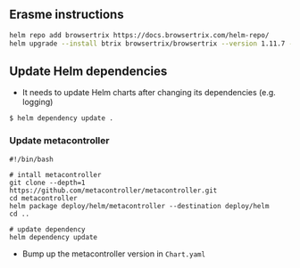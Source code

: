 ## Erasme instructions

```bash 
helm repo add browsertrix https://docs.browsertrix.com/helm-repo/
helm upgrade --install btrix browsertrix/browsertrix --version 1.11.7 -f ./chart/erasme.yaml --namespace browsertrix
```

## Update Helm dependencies

* It needs to update Helm charts after changing its dependencies (e.g. logging)

```
$ helm dependency update .
```

### Update metacontroller

```
#!/bin/bash

# intall metacontroller
git clone --depth=1 https://github.com/metacontroller/metacontroller.git
cd metacontroller
helm package deploy/helm/metacontroller --destination deploy/helm
cd ..

# update dependency
helm dependency update
```

* Bump up the metacontroller version in `Chart.yaml`
